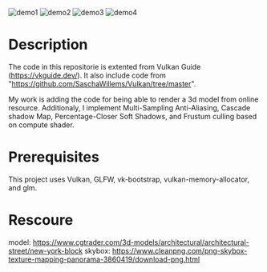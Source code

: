 ![demo1](https://github.com/bohuah0919/Simple-Effective-Vulkan-Engine/assets/98621364/1b98bd6c-a868-4da0-9bb3-6f508051e6a4)
![demo2](https://github.com/bohuah0919/Simple-Effective-Vulkan-Engine/assets/98621364/1f2af0d0-15cd-40fb-acaa-25fec34a351f)
![demo3](https://github.com/bohuah0919/Simple-Effective-Vulkan-Engine/assets/98621364/e13742cf-9636-4651-8668-704fcae7903a)
![demo4](https://github.com/bohuah0919/Simple-Effective-Vulkan-Engine/assets/98621364/dc8d6688-7f17-487c-bd75-000147b994cd)

# Description
The code in this repositorie is extented from Vulkan Guide (https://vkguide.dev/).
It also include code from "https://github.com/SaschaWillems/Vulkan/tree/master".

My work is adding the code for being able to render a 3d model from online resource.
Additionaly, I implement Multi-Sampling Anti-Aliasing, Cascade shadow Map,
Percentage-Closer Soft Shadows, and Frustum culling based on compute shader.

# Prerequisites
This project uses Vulkan, GLFW, vk-bootstrap, vulkan-memory-allocator, and glm.

# Rescoure
model: https://www.cgtrader.com/3d-models/architectural/architectural-street/new-york-block
skybox: https://www.cleanpng.com/png-skybox-texture-mapping-panorama-3860419/download-png.html
